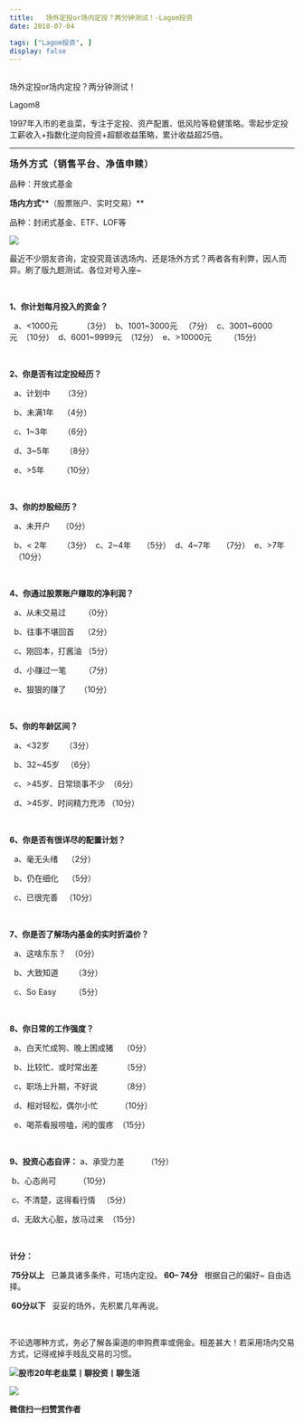```yaml
---
title:   场外定投or场内定投？两分钟测试！-Lagom投资
date: 2018-07-04

tags: ["Lagom投资", ]
display: false
---
```



## 



场外定投or场内定投？两分钟测试！




Lagom8




1997年入市的老韭菜，专注于定投、资产配置、低风险等稳健策略。零起步定投工薪收入+指数化逆向投资+超额收益策略，累计收益超25倍。


****





**<strong style="font-size: 16px;letter-spacing: 1px;white-space: normal;">场外方式**</strong>**<strong style="font-size: 16px;letter-spacing: 1px;white-space: normal;">（销售平台、净值申赎）**</strong>

品种：开放式基金



**场内方式****（股票账户、实时交易）**

品种：封闭式基金、ETF、LOF等



<img class="" data-copyright="0" data-ratio="0.05776173285198556" data-s="300,640" src="https://mmbiz.qpic.cn/mmbiz_png/ZB4WjgjLjJW3KtDibicU3BB1HNQ9lDS2M5oGRnchkNPRzYsc0Ua6CIu7rZH3vAficcBEPYHU9ZTPqkic1sicT8CaxQQ/640?wx_fmt=png" data-type="png" data-w="554" style=""/>

最近不少朋友咨询，定投究竟该选场内、还是场外方式？两者各有利弊，因人而异。刷了版九题测试、各位对号入座~

&nbsp;

**1、你计划每月投入的资金？**

&nbsp; a、&lt;1000元&nbsp; &nbsp; &nbsp; &nbsp; &nbsp; &nbsp;（3分）&nbsp; b、1001~3000元&nbsp; &nbsp;（7分）&nbsp; c、3001~6000元&nbsp;&nbsp;（10分）&nbsp; d、6001~9999元&nbsp;&nbsp;（12分）&nbsp; e、&gt;10000元&nbsp; &nbsp; &nbsp; &nbsp;&nbsp;（15分）

&nbsp;

**2、你是否有过定投经历？**

&nbsp; a、计划中 &nbsp;&nbsp;&nbsp;&nbsp;&nbsp;（3分）

&nbsp; b、未满1年 &nbsp;&nbsp;&nbsp;（4分）

&nbsp; c、1~3年 &nbsp;&nbsp;&nbsp;&nbsp;&nbsp;&nbsp;（6分）

&nbsp; d、3~5年 &nbsp;&nbsp;&nbsp;&nbsp;&nbsp;&nbsp;（8分）

&nbsp; e、&gt;5年&nbsp; &nbsp; &nbsp; &nbsp;&nbsp;（10分）

&nbsp;

**3、你的炒股经历？**

&nbsp; a、未开户&nbsp; &nbsp; &nbsp;（0分）

&nbsp; b、&lt; 2年 &nbsp;&nbsp;&nbsp;&nbsp;&nbsp;&nbsp;（3分）&nbsp; c、2~4年&nbsp;&nbsp;&nbsp;&nbsp;&nbsp;（5分）&nbsp; d、4~7年&nbsp;&nbsp;&nbsp;&nbsp;&nbsp;（7分）&nbsp; e、&gt;7年&nbsp; &nbsp; &nbsp;&nbsp;（10分）

&nbsp;

**4、你通过股票账户赚取的净利润？**

&nbsp; a、从未交易过&nbsp; &nbsp; &nbsp; &nbsp;&nbsp;（0分）

&nbsp; b、往事不堪回首 &nbsp;&nbsp;&nbsp;（2分）

&nbsp; c、刚回本，打酱油&nbsp;（5分）

&nbsp; d、小赚过一笔&nbsp; &nbsp; &nbsp; &nbsp;&nbsp;（7分）

&nbsp; e、狠狠的赚了&nbsp; &nbsp; &nbsp;&nbsp;（10分）

&nbsp;

**5、你的年龄区间？**

&nbsp; a、&lt;32岁&nbsp; &nbsp; &nbsp; &nbsp;（3分）

&nbsp; b、32~45岁 &nbsp;&nbsp;（6分）

&nbsp; c、&gt;45岁、日常琐事不少&nbsp;&nbsp;（6分）

&nbsp; d、&gt;45岁、时间精力充沛 （10分）

&nbsp;

**6、你是否有很详尽的配置计划？**

&nbsp; a、毫无头绪&nbsp; &nbsp;&nbsp;（2分）

&nbsp; b、仍在细化&nbsp; &nbsp;&nbsp;（5分）

&nbsp; c、已很完善 &nbsp;&nbsp;（10分）

&nbsp;

**7、你是否了解场内基金的实时折溢价？**

&nbsp; a、这啥东东？ &nbsp;（0分）

&nbsp; b、大致知道&nbsp; &nbsp; &nbsp; &nbsp;（3分）

&nbsp; c、So Easy &nbsp;&nbsp;&nbsp;&nbsp;&nbsp;&nbsp;&nbsp;（5分）

&nbsp;

**8、你日常的工作强度？**

&nbsp; a、白天忙成狗、晚上困成猪 &nbsp;&nbsp;&nbsp;（0分）

&nbsp; b、比较忙、或时常出差&nbsp; &nbsp; &nbsp; &nbsp; &nbsp; &nbsp;（5分）

&nbsp; c、职场上升期，不好说&nbsp; &nbsp; &nbsp; &nbsp; &nbsp; &nbsp;（8分）

&nbsp; d、相对轻松，偶尔小忙&nbsp; &nbsp; &nbsp; &nbsp; &nbsp;&nbsp;（10分）

&nbsp; e、喝茶看报唠嗑，闲的蛋疼&nbsp;&nbsp;（15分）

&nbsp;

**9、投资心态自评：**&nbsp;a、承受力差 &nbsp;&nbsp;&nbsp;&nbsp;&nbsp;&nbsp;&nbsp;&nbsp;&nbsp;（1分）

&nbsp;b、心态尚可 &nbsp;&nbsp;&nbsp;&nbsp;&nbsp;&nbsp;&nbsp;&nbsp;&nbsp;（10分）

&nbsp;c、不清楚，这得看行情 &nbsp;&nbsp;（5分）

&nbsp;d、无敌大心脏，放马过来 &nbsp;（15分）

&nbsp;

**计分：**

**&nbsp;75分以上**&nbsp; &nbsp;已兼具诸多条件，可场内定投。**&nbsp;60– 74分**&nbsp; &nbsp;根据自己的偏好~ 自由选择。

**&nbsp;60分以下**&nbsp; &nbsp;妥妥的场外，先积累几年再说。

&nbsp;



不论选哪种方式，务必了解各渠道的申购费率或佣金。相差甚大！若采用场内交易方式，记得戒掉手贱乱交易的习惯。

<img class="" data-copyright="0" data-ratio="0.05776173285198556" data-s="300,640" src="https://mmbiz.qpic.cn/mmbiz_png/ZB4WjgjLjJW3KtDibicU3BB1HNQ9lDS2M5oGRnchkNPRzYsc0Ua6CIu7rZH3vAficcBEPYHU9ZTPqkic1sicT8CaxQQ/640?wx_fmt=png" data-type="png" data-w="554" style=""/>**股市20年老韭菜丨聊投资丨聊生活**

<img class="" data-copyright="0" data-ratio="0.390625" data-s="300,640" src="https://mmbiz.qpic.cn/mmbiz_png/ZB4WjgjLjJW3KtDibicU3BB1HNQ9lDS2M5AHEoeiaz0dQ4NfIRjBMuXvyJn8dXWm7ftklb0xqheiaMia0zbkyMJiaKzA/640?wx_fmt=png" data-type="png" data-w="640" style=""/>


**微信扫一扫赞赏作者**